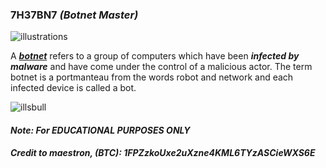 ### 7H37BN7 ***(Botnet Master)***

![illustrations](https://github.com/Sulaimannabdul/73B7N7/assets/151133481/fbcc4c73-a785-4d43-b4db-fff0ff3e983b)

A [***botnet***](https://www.cloudflare.com/learning/ddos/what-is-a-ddos-botnet/) refers to a group of computers which have been ***infected by malware*** and have come under the control of a malicious actor. The term botnet is a portmanteau from the words robot and network and each infected device is called a bot.

![illsbull](https://github.com/Sulaimannabdul/73B7N7/assets/151133481/1acb1e95-2a4f-4bca-bfc3-bf12b46c3f77)

#### ***Note: For EDUCATIONAL PURPOSES ONLY***
###### ***Credit to maestron, (BTC): 1FPZzkoUxe2uXzne4KML6TYzASCieWXS6E***
